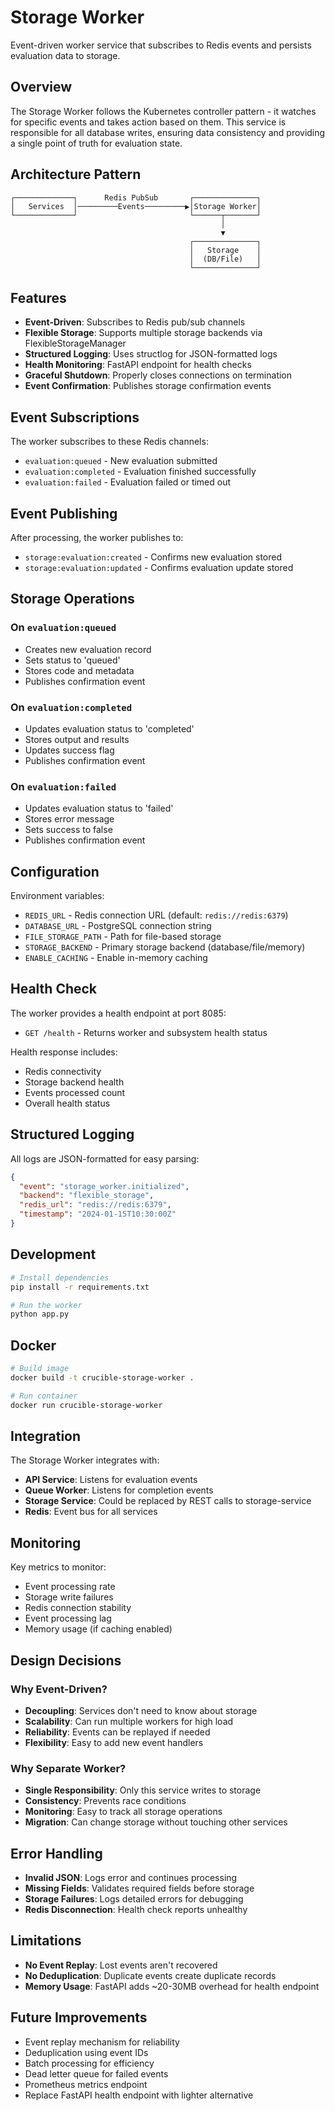 # Storage Worker

Event-driven worker service that subscribes to Redis events and persists evaluation data to storage.

## Overview

The Storage Worker follows the Kubernetes controller pattern - it watches for specific events and takes action based on them. This service is responsible for all database writes, ensuring data consistency and providing a single point of truth for evaluation state.

## Architecture Pattern

```
┌─────────────┐      Redis PubSub       ┌──────────────┐
│   Services  │─────────Events─────────▶│Storage Worker│
└─────────────┘                         └──────┬───────┘
                                               │
                                               ▼
                                        ┌──────────────┐
                                        │   Storage    │
                                        │  (DB/File)   │
                                        └──────────────┘
```

## Features

- **Event-Driven**: Subscribes to Redis pub/sub channels
- **Flexible Storage**: Supports multiple storage backends via FlexibleStorageManager
- **Structured Logging**: Uses structlog for JSON-formatted logs
- **Health Monitoring**: FastAPI endpoint for health checks
- **Graceful Shutdown**: Properly closes connections on termination
- **Event Confirmation**: Publishes storage confirmation events

## Event Subscriptions

The worker subscribes to these Redis channels:
- `evaluation:queued` - New evaluation submitted
- `evaluation:completed` - Evaluation finished successfully
- `evaluation:failed` - Evaluation failed or timed out

## Event Publishing

After processing, the worker publishes to:
- `storage:evaluation:created` - Confirms new evaluation stored
- `storage:evaluation:updated` - Confirms evaluation update stored

## Storage Operations

### On `evaluation:queued`
- Creates new evaluation record
- Sets status to 'queued'
- Stores code and metadata
- Publishes confirmation event

### On `evaluation:completed`
- Updates evaluation status to 'completed'
- Stores output and results
- Updates success flag
- Publishes confirmation event

### On `evaluation:failed`
- Updates evaluation status to 'failed'
- Stores error message
- Sets success to false
- Publishes confirmation event

## Configuration

Environment variables:
- `REDIS_URL` - Redis connection URL (default: `redis://redis:6379`)
- `DATABASE_URL` - PostgreSQL connection string
- `FILE_STORAGE_PATH` - Path for file-based storage
- `STORAGE_BACKEND` - Primary storage backend (database/file/memory)
- `ENABLE_CACHING` - Enable in-memory caching

## Health Check

The worker provides a health endpoint at port 8085:
- `GET /health` - Returns worker and subsystem health status

Health response includes:
- Redis connectivity
- Storage backend health
- Events processed count
- Overall health status

## Structured Logging

All logs are JSON-formatted for easy parsing:
```json
{
  "event": "storage_worker.initialized",
  "backend": "flexible_storage",
  "redis_url": "redis://redis:6379",
  "timestamp": "2024-01-15T10:30:00Z"
}
```

## Development

```bash
# Install dependencies
pip install -r requirements.txt

# Run the worker
python app.py
```

## Docker

```bash
# Build image
docker build -t crucible-storage-worker .

# Run container
docker run crucible-storage-worker
```

## Integration

The Storage Worker integrates with:
- **API Service**: Listens for evaluation events
- **Queue Worker**: Listens for completion events
- **Storage Service**: Could be replaced by REST calls to storage-service
- **Redis**: Event bus for all services

## Monitoring

Key metrics to monitor:
- Event processing rate
- Storage write failures
- Redis connection stability
- Event processing lag
- Memory usage (if caching enabled)

## Design Decisions

### Why Event-Driven?
- **Decoupling**: Services don't need to know about storage
- **Scalability**: Can run multiple workers for high load
- **Reliability**: Events can be replayed if needed
- **Flexibility**: Easy to add new event handlers

### Why Separate Worker?
- **Single Responsibility**: Only this service writes to storage
- **Consistency**: Prevents race conditions
- **Monitoring**: Easy to track all storage operations
- **Migration**: Can change storage without touching other services

## Error Handling

- **Invalid JSON**: Logs error and continues processing
- **Missing Fields**: Validates required fields before storage
- **Storage Failures**: Logs detailed errors for debugging
- **Redis Disconnection**: Health check reports unhealthy

## Limitations

- **No Event Replay**: Lost events aren't recovered
- **No Deduplication**: Duplicate events create duplicate records
- **Memory Usage**: FastAPI adds ~20-30MB overhead for health endpoint

## Future Improvements

- Event replay mechanism for reliability
- Deduplication using event IDs
- Batch processing for efficiency
- Dead letter queue for failed events
- Prometheus metrics endpoint
- Replace FastAPI health endpoint with lighter alternative